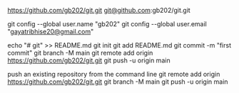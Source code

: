 https://github.com/gb202/git.git
git@github.com:gb202/git.git

git config --global user.name "gb202"
git config --global user.email "gayatribhise20@gmail.com"

echo "# git" >> README.md
git init
git add README.md
git commit -m "first commit"
git branch -M main
git remote add origin https://github.com/gb202/git.git
git push -u origin main

 push an existing repository from the command line
git remote add origin https://github.com/gb202/git.git
git branch -M main
git push -u origin main
